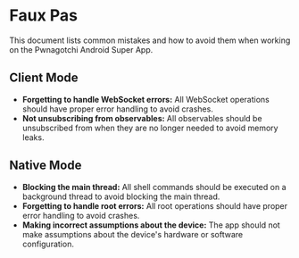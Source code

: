 # Faux Pas

This document lists common mistakes and how to avoid them when working on the Pwnagotchi Android Super App.

## Client Mode

*   **Forgetting to handle WebSocket errors:** All WebSocket operations should have proper error handling to avoid crashes.
*   **Not unsubscribing from observables:** All observables should be unsubscribed from when they are no longer needed to avoid memory leaks.

## Native Mode

*   **Blocking the main thread:** All shell commands should be executed on a background thread to avoid blocking the main thread.
*   **Forgetting to handle root errors:** All root operations should have proper error handling to avoid crashes.
*   **Making incorrect assumptions about the device:** The app should not make assumptions about the device's hardware or software configuration.
